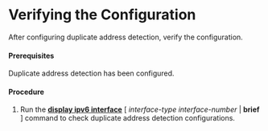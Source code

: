 Verifying the Configuration
===========================

After configuring duplicate address detection, verify the configuration.

#### Prerequisites

Duplicate address detection has been configured.


#### Procedure

1. Run the [**display ipv6 interface**](cmdqueryname=display+ipv6+interface) [ *interface-type* *interface-number* | **brief** ] command to check duplicate address detection configurations.